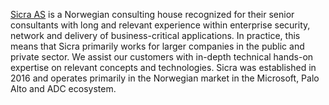 [Sicra AS](https://sicra.no) is a Norwegian consulting house recognized for their senior consultants with long and relevant experience within enterprise security, network and delivery of business-critical applications. In practice, this means that Sicra primarily works for larger companies in the public and private sector. We assist our customers with in-depth technical hands-on expertise on relevant concepts and technologies. Sicra was established in 2016 and operates primarily in the Norwegian market in the Microsoft, Palo Alto and ADC ecosystem.